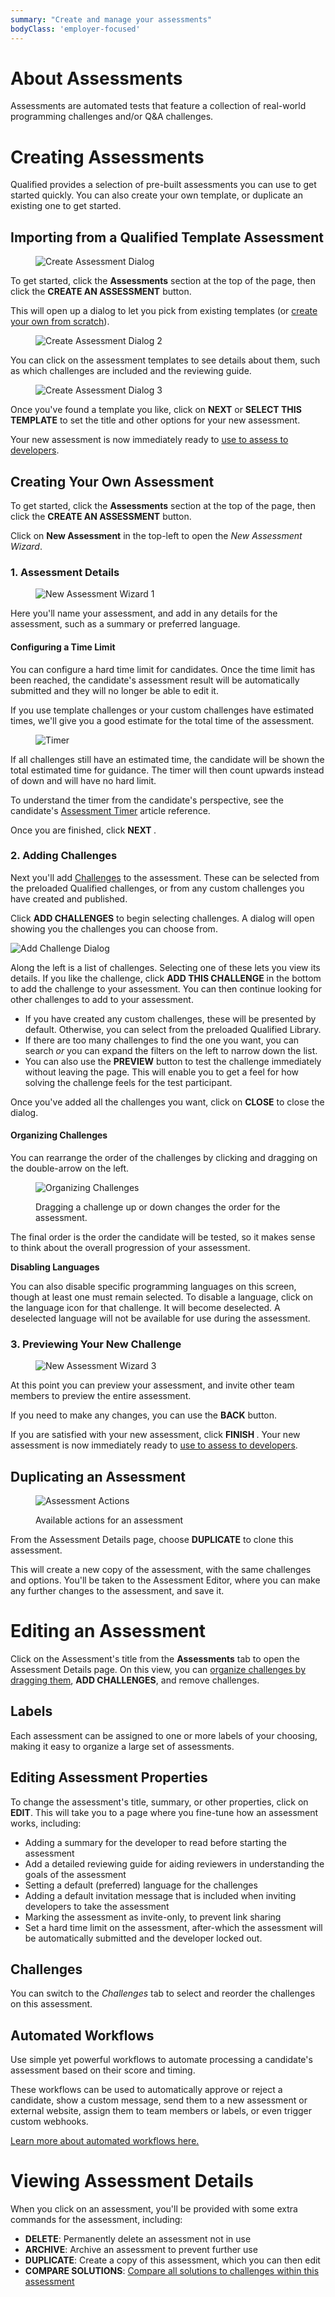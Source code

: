 ```yaml
---
summary: "Create and manage your assessments"
bodyClass: 'employer-focused'
---
```


# About Assessments

Assessments are automated tests that feature a collection of real-world programming challenges and/or Q&A challenges.

# Creating Assessments

Qualified provides a selection of pre-built assessments you can use to get started quickly. You can also create your own template, or duplicate an existing one to get started.

## Importing from a Qualified Template Assessment

<div>
<figure>

![Create Assessment Dialog](/images/content/images/hire/add-assessment-dialog.png)

</figure>
</div>

To get started, click the **Assessments** section at the top of the page, then click the **CREATE AN ASSESSMENT** button.

This will open up a dialog to let you pick from existing templates (or [create your own from scratch](#creating-your-own-assessment)).

<div>
<figure>

![Create Assessment Dialog 2](/images/content/images/hire/add-assessment-dialog-select.png)

</figure>
</div>

You can click on the assessment templates to see details about them, such as which challenges are included and the reviewing guide.

<div>
<figure>

![Create Assessment Dialog 3](/images/content/images/hire/add-assessment-dialog-selected.png)

</figure>
</div>

Once you've found a template you like, click on **NEXT** or **SELECT THIS TEMPLATE** to set the title and other options for your new assessment.

Your new assessment is now immediately ready to [use to assess to developers](/for-teams/invite).


## Creating Your Own Assessment

To get started, click the **Assessments** section at the top of the page, then click the **CREATE AN ASSESSMENT** button.

Click on **New Assessment** in the top-left to open the _New Assessment Wizard_.

### 1. Assessment Details

<div>
<figure>

![New Assessment Wizard 1](/images/content/images/hire/new-assessment.png)

</figure>
</div>

Here you'll name your assessment, and add in any details for the assessment, such as a summary or preferred language.

#### Configuring a Time Limit

You can configure a hard time limit for candidates. Once the time limit has been reached, the candidate's assessment result will be automatically submitted and they will no longer be able to edit it.

If you use template challenges or your custom challenges have estimated times, we'll give you a good estimate for the total time of the assessment.

<figure>

![Timer](/images/content/images/hire/timer.png)

</figure>

If all challenges still have an estimated time, the candidate will be shown the total estimated time for guidance. The timer will then count upwards instead of down and will have no hard limit.

To understand the timer from the candidate's perspective, see the candidate's [Assessment Timer](/for-candidates#assessment-timer) article reference.

Once you are finished, click **NEXT <span class="icon-chevron-right"/>**.

### 2. Adding Challenges

Next you'll add [Challenges](/for-teams/challenges) to the assessment.  These can be selected from the preloaded Qualified challenges, or from any custom challenges you have created and published.

Click **<span class="icon-plus"> ADD CHALLENGES</span>** to begin selecting challenges.  A dialog will open showing you the challenges you can choose from.

![Add Challenge Dialog](/images/content/images/hire/assess-add-challenge.png)

Along the left is a list of challenges.  Selecting one of these lets you view its details.  If you like the challenge, click **ADD THIS CHALLENGE** in the bottom to add the challenge to your assessment. You can then continue looking for other challenges to add to your assessment.

- If you have created any custom challenges, these will be presented by default. Otherwise, you can select from the preloaded Qualified Library.
- If there are too many challenges to find the one you want, you can search _or_ you can expand the filters on the left to narrow down the list.
- You can also use the **PREVIEW** button to test the challenge immediately without leaving the page. This will enable you to get a feel for how solving the challenge feels for the test participant.

Once you've added all the challenges you want, click on **CLOSE** to close the dialog.

#### Organizing Challenges

You can rearrange the order of the challenges by clicking and dragging on the double-arrow on the left.

<figure>

![Organizing Challenges](/images/content/images/hire/assess-organize-challenges.png)

<figcaption>Dragging a challenge up or down changes the order for the assessment.</figcaption>
</figure>

The final order is the order the candidate will be tested, so it makes sense to think about the overall progression of your assessment.

<div class="note-box note-box-info">

**Disabling Languages**

You can also disable specific programming languages on this screen, though at least one must remain selected.  To disable a language, click on the language icon for that challenge.  It will become deselected.  A deselected language will not be available for use during the assessment.

</div>

### 3. Previewing Your New Challenge

<div>
<figure>

![New Assessment Wizard 3](/images/content/images/hire/new-assessment-preview.png)

</figure>
</div>

At this point you can preview your assessment, and invite other team members to preview the entire assessment.

If you need to make any changes, you can use the **<span class="icon-chevron-left"/> BACK** button.

If you are satisfied with your new assessment, click **FINISH <span class="icon-chevron-right"/>**. Your new assessment is now immediately ready to [use to assess to developers](/for-teams/invite).

## Duplicating an Assessment

<figure>

![Assessment Actions](/images/content/images/hire/assess-actions.png)

<figcaption>Available actions for an assessment</figcaption>
</figure>

From the Assessment Details page, choose **DUPLICATE** to clone this assessment.

This will create a new copy of the assessment, with the same challenges and options. You'll be taken to the Assessment Editor, where you can make any further changes to the assessment, and save it.


# Editing an Assessment

Click on the Assessment's title from the **Assessments** tab to open the Assessment Details page. On this view, you can [organize challenges by dragging them](#organizing-challenges), **ADD CHALLENGES**, and remove challenges.

## Labels

Each assessment can be assigned to one or more labels of your choosing, making it easy to organize a large set of assessments.

## Editing Assessment Properties

To change the assessment's title, summary, or other properties, click on **EDIT**. This will take you to a page where you fine-tune how an assessment works, including:

- Adding a summary for the developer to read before starting the assessment
- Add a detailed reviewing guide for aiding reviewers in understanding the goals of the assessment
- Setting a default (preferred) language for the challenges
- Adding a default invitation message that is included when inviting developers to take the assessment
- Marking the assessment as invite-only, to prevent link sharing
- Set a hard time limit on the assessment, after-which the assessment will be automatically submitted and the developer locked out.

## Challenges

You can switch to the _Challenges_ tab to select and reorder the challenges on this assessment.

## Automated Workflows

Use simple yet powerful workflows to automate processing a candidate's assessment based on their score and timing.

These workflows can be used to automatically approve or reject a candidate, show a custom message, send them to a new assessment or external website, assign them to team members or labels, or even trigger custom webhooks.

[Learn more about automated workflows here.](/for-teams/assessments/workflows)

# Viewing Assessment Details

When you click on an assessment, you'll be provided with some extra commands for the assessment, including:

- **DELETE**: Permanently delete an assessment not in use
- **ARCHIVE**: Archive an assessment to prevent further use
- **DUPLICATE**: Create a copy of this assessment, which you can then edit
- **COMPARE SOLUTIONS**: [Compare all solutions to challenges within this assessment](/for-teams/challenges/solutions)
